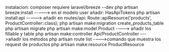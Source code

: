 instalacion:
composer requiere laravel/breeze --dev
php artisan breeze:install -----> en el modelo user añadir: HasApiTokens
php artisan install:api  -----> añadir en routes/api: Route::apiResource('products', ProductController::class);
php artisan make:migration create_products_table
php artisan migrate
php artisan make:model Product ----> añadir los fillable y table
php artisan make:controller Api/ProductController --->añadir los métodos
php artisan route list  ---->comando que muestra los request de productos
php artisan make:resource ProductResource
